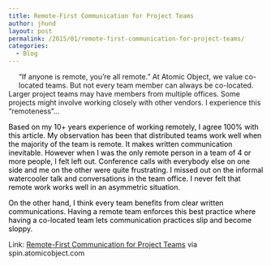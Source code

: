 ```yaml
---
title: Remote-First Communication for Project Teams
author: jhund
layout: post
permalink: /2015/01/remote-first-communication-for-project-teams/
categories:
  - Blog
---
```

<img class="iii-article-image" style="float: left; margin: 0 20px 20px 0; max-width: 250px; max-height: 150px;" src="http://d1u2s20mo6at4b.cloudfront.net/images/BRYANELKUS_409730.jpg" alt="" />

<p class="iii-article-excerpt">
  &#8220;If anyone is remote, you&#8217;re all remote.&#8221; At Atomic Object, we value co-located teams. But not every team member can always be co-located. Larger project teams may have members from multiple offices. Some projects might involve working closely with other vendors. I experience this &#8220;remoteness&#8221;&#8230;
</p>

<p class="iii-article-excerpt">
  <span class="comment"><span style="color: #000000;">Based on my 10+ years experience of working remotely, I agree 100% with this article. My observation has been that distributed teams work well when the majority of the team is remote. It makes written communication inevitable. However when I was the only remote person in a team of 4 or more people, I felt left out. Conference calls with everybody else on one side and me on the other were quite frustrating. I missed out on the informal watercooler talk and conversations in the team office. I never felt that remote work works well in an asymmetric situation.</span></span>
</p>

<span style="color: #000000;">On the other hand, I think every team benefits from clear written communications. Having a remote team enforces this best practice where having a co-located team lets communication practices slip and become sloppy.</span>

<p class="iii-article-source">
  Link: <a href="http://spin.atomicobject.com/2015/01/30/remote-first-communication/">Remote-First Communication for Project Teams</a> via spin.atomicobject.com
</p>
